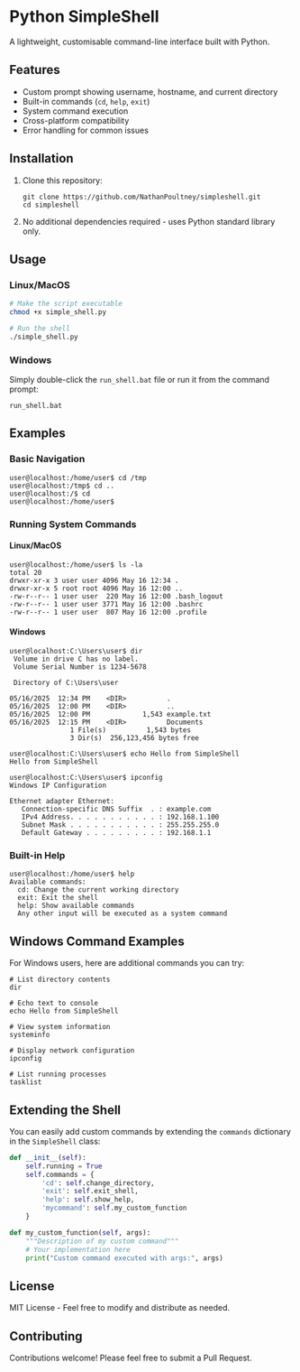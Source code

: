 # Python SimpleShell

A lightweight, customisable command-line interface built with Python.

## Features

- Custom prompt showing username, hostname, and current directory
- Built-in commands (`cd`, `help`, `exit`)
- System command execution
- Cross-platform compatibility
- Error handling for common issues

## Installation

1. Clone this repository:
   ```
   git clone https://github.com/NathanPoultney/simpleshell.git
   cd simpleshell
   ```

2. No additional dependencies required - uses Python standard library only.

## Usage

### Linux/MacOS
```bash
# Make the script executable
chmod +x simple_shell.py

# Run the shell
./simple_shell.py
```

### Windows
Simply double-click the `run_shell.bat` file or run it from the command prompt:
```
run_shell.bat
```

## Examples

### Basic Navigation
```
user@localhost:/home/user$ cd /tmp
user@localhost:/tmp$ cd ..
user@localhost:/$ cd
user@localhost:/home/user$
```

### Running System Commands

#### Linux/MacOS
```
user@localhost:/home/user$ ls -la
total 20
drwxr-xr-x 3 user user 4096 May 16 12:34 .
drwxr-xr-x 5 root root 4096 May 16 12:00 ..
-rw-r--r-- 1 user user  220 May 16 12:00 .bash_logout
-rw-r--r-- 1 user user 3771 May 16 12:00 .bashrc
-rw-r--r-- 1 user user  807 May 16 12:00 .profile
```

#### Windows
```
user@localhost:C:\Users\user$ dir
 Volume in drive C has no label.
 Volume Serial Number is 1234-5678

 Directory of C:\Users\user

05/16/2025  12:34 PM    <DIR>          .
05/16/2025  12:00 PM    <DIR>          ..
05/16/2025  12:00 PM             1,543 example.txt
05/16/2025  12:15 PM    <DIR>          Documents
               1 File(s)          1,543 bytes
               3 Dir(s)  256,123,456 bytes free

user@localhost:C:\Users\user$ echo Hello from SimpleShell
Hello from SimpleShell

user@localhost:C:\Users\user$ ipconfig
Windows IP Configuration

Ethernet adapter Ethernet:
   Connection-specific DNS Suffix  . : example.com
   IPv4 Address. . . . . . . . . . . : 192.168.1.100
   Subnet Mask . . . . . . . . . . . : 255.255.255.0
   Default Gateway . . . . . . . . . : 192.168.1.1
```

### Built-in Help
```
user@localhost:/home/user$ help
Available commands:
  cd: Change the current working directory
  exit: Exit the shell
  help: Show available commands
  Any other input will be executed as a system command
```

## Windows Command Examples

For Windows users, here are additional commands you can try:

```
# List directory contents
dir

# Echo text to console
echo Hello from SimpleShell

# View system information
systeminfo

# Display network configuration
ipconfig

# List running processes
tasklist
```

## Extending the Shell

You can easily add custom commands by extending the `commands` dictionary in the `SimpleShell` class:

```python
def __init__(self):
    self.running = True
    self.commands = {
        'cd': self.change_directory,
        'exit': self.exit_shell,
        'help': self.show_help,
        'mycommand': self.my_custom_function
    }

def my_custom_function(self, args):
    """Description of my custom command"""
    # Your implementation here
    print("Custom command executed with args:", args)
```

## License

MIT License - Feel free to modify and distribute as needed.

## Contributing

Contributions welcome! Please feel free to submit a Pull Request.